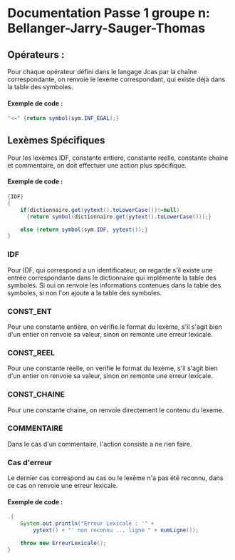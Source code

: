 # Documentation Passe 1 groupe n: Bellanger-Jarry-Sauger-Thomas

## Opérateurs :

Pour chaque opérateur défini dans le langage Jcas par la chaîne correspondante,
on renvoie le lexeme correspondant, qui existe déjà dans la table des symboles.

#### Exemple de code :
```Java
"<=" {return symbol(sym.INF_EGAL);}
```
## Lexèmes Spécifiques

Pour les lexèmes IDF, constante entiere, constante reelle, constante chaine
et commentaire, on doit effectuer une action plus spécifique.

#### Exemple de code :
```Java
{IDF}
{
	if(dictionnaire.get(yytext().toLowerCase())!=null)
	  {return symbol(dictionnaire.get(yytext().toLowerCase()));}

	else {return symbol(sym.IDF, yytext());}
}
```
### IDF
Pour IDF, qui correspond a un identificateur, on regarde s'il existe une
entrée correspondante dans le dictionnaire qui implémente la table des symboles.
Si oui on renvoie les informations contenues dans la table des symboles,
si non l'on ajoute a la table des symboles.

### CONST_ENT
Pour une constante entière, on vérifie le format du lexème, s'il s'agit bien
d'un entier on renvoie sa valeur, sinon on remonte une erreur lexicale.

### CONST_REEL
Pour une constante réelle, on verifie le format du lexème, s'il s'agit bien
d'un entier on renvoie sa valeur, sinon on remonte une erreur lexicale.

### CONST_CHAINE
Pour une constante chaine, on renvoie directement le contenu du lexeme.

### COMMENTAIRE
Dans le cas d'un commentaire, l'action consiste a ne rien faire.

### Cas d'erreur
Le dernier cas correspond au cas ou le lexème n'a pas été reconnu, dans ce
cas on renvoie une erreur lexicale.

#### Exemple de code :
```Java
.{
	System.out.println("Erreur Lexicale : '" +
		yytext() + "' non reconnu ... ligne " + numLigne());

	throw new ErreurLexicale();
}
```
